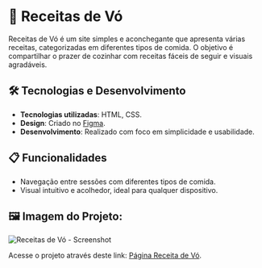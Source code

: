 # 👵 Receitas de Vó
Receitas de Vó é um site simples e aconchegante que apresenta várias receitas, categorizadas em diferentes tipos de comida. O objetivo é compartilhar o prazer de cozinhar com receitas fáceis de seguir e visuais agradáveis.

## 🛠️ Tecnologias e Desenvolvimento

- **Tecnologias utilizadas**: HTML, CSS.
- **Design**: Criado no [Figma](https://www.figma.com/design/xbTLIRppmziWhC2hwN9HtO/P%C3%A1gina-Receitas-de-V%C3%B3?node-id=0-1&t=cdnVlfx9zDFfecaP-1).
- **Desenvolvimento**: Realizado com foco em simplicidade e usabilidade.

## 📋 Funcionalidades

- Navegação entre sessões com diferentes tipos de comida.
- Visual intuitivo e acolhedor, ideal para qualquer dispositivo.

## 🖼 Imagem do Projeto:
![Receitas de Vó - Screenshot](https://github.com/user-attachments/assets/28d54fba-2841-41ad-90f5-4bc9d374af0f)

Acesse o projeto através deste link: [Página Receita de Vó](https://github.com/julianafc/Site-de-receitas).
